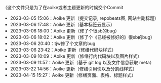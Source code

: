 （这个文件只是为了在aoike或者主题更新的时候交个Commit

- 2023-03-05 15:06：Aoike 更新（提交记录, repobeats图, 网站主副标题）
- 2023-03-06 17:48：Aoike 更新（基本标签云显示）
- 2023-03-06 18:00：Aoike 更新（修了个很sb的bug）
- 2023-03-06 18:02：Aoike 更新（修了个《已经被修好的》很sb的bug）
- 2023-03-06 20:40：tjw修了个文章的bug
- 2023-03-06 23:42：Aoike 更新（修缮代码块样式）
- 2023-03-09 10:09：Aoike 更新（修缮行内代码块以及图片样式）
- 2023-03-09 11:57：Aoike 更新（基于 git log 以及文件信息获取 meta）
- 2023-03-22 14:56：Aoike 更新（修缮引用快以及分割线样式）
- 2023-04-15 15:27：Aoike 更新（修缮页面、表格、标题样式）
